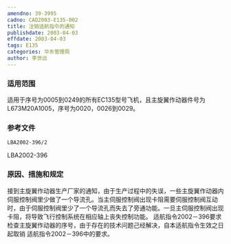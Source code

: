 ```yaml
---
amendno: 39-3995
cadno: CAD2003-E135-002
title: 注销适航指令的通知
publishdate: 2003-04-03
effdate: 2003-04-03
tags: E135
categories: 华东管理局
author: 李世远
---
```


### 适用范围 
适用于序号为0005到0249的所有EC135型号飞机，且主旋翼作动器件号为L673M20A1005，序号为0020，0026到0029。

<!--more-->
### 参考文件
    LBA2002-396/2
 LBA2002-396 

### 原因、措施和规定 
接到主旋翼作动器生产厂家的通知，由于生产过程中的失误，一些主旋翼作动器内伺服控制阀里少做了一个导流孔。当主伺服控制阀出现卡阻需要伺服控制阀互动时，由于伺服控制阀里少了一个导流孔而失去了旁通功能。一旦主伺服控制阀出现卡阻，将导致飞行控制系统在相应轴上丧失控制功能。 
    适航指令2002－396要求检查主旋翼作动器的序号，由于存在的技术问题己经解决，自本适航指令生效之日起取销 适航指令2002－396中的要求。

